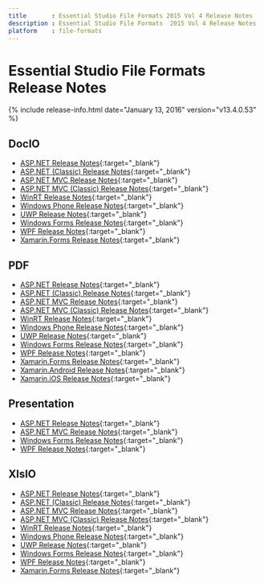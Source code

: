 ```yaml
---
title       : Essential Studio File Formats 2015 Vol 4 Release Notes
description : Essential Studio File Formats  2015 Vol 4 Release Notes
platform    : file-formats
---
```


# Essential Studio File Formats Release Notes

{% include release-info.html date="January 13, 2016" version="v13.4.0.53" %} 

## DocIO

* [ASP.NET Release Notes](/aspnet/release-notes/v13.4.0.53#docio){:target="_blank"}
* [ASP.NET (Classic) Release Notes](/aspnet-classic/release-notes/v13.4.0.53#docio){:target="_blank"}
* [ASP.NET MVC Release Notes](/aspnetmvc/release-notes/v13.4.0.53#docio){:target="_blank"}
* [ASP.NET MVC (Classic) Release Notes](/aspnetmvc-classic/release-notes/v13.4.0.53#docio){:target="_blank"}
* [WinRT Release Notes](/winrt/release-notes/v13.4.0.53#docio){:target="_blank"}
* [Windows Phone Release Notes](/wp8/release-notes/wp-winrt/v13.4.0.53#docio){:target="_blank"}
* [UWP Release Notes](/uwp/release-notes/v13.4.0.53#docio){:target="_blank"}
* [Windows Forms Release Notes](/windowsforms/release-notes/v13.4.0.53#docio){:target="_blank"}
* [WPF Release Notes](/wpf/release-notes/v13.4.0.53#docio){:target="_blank"}
* [Xamarin.Forms Release Notes](/xamarin/release-notes/v13.4.0.53#docio){:target="_blank"}

## PDF

* [ASP.NET Release Notes](/aspnet/release-notes/v13.4.0.53#pdf){:target="_blank"}
* [ASP.NET (Classic) Release Notes](/aspnet-classic/release-notes/v13.4.0.53#pdf){:target="_blank"}
* [ASP.NET MVC Release Notes](/aspnetmvc/release-notes/v13.4.0.53#pdf){:target="_blank"}
* [ASP.NET MVC (Classic) Release Notes](/aspnetmvc-classic/release-notes/v13.4.0.53#pdf){:target="_blank"}
* [WinRT Release Notes](/winrt/release-notes/v13.4.0.53#pdf){:target="_blank"}
* [Windows Phone Release Notes](/wp8/release-notes/wp-winrt/v13.4.0.53#pdf){:target="_blank"}
* [UWP Release Notes](/uwp/release-notes/v13.4.0.53#pdf){:target="_blank"}
* [Windows Forms Release Notes](/windowsforms/release-notes/v13.4.0.53#pdf){:target="_blank"}
* [WPF Release Notes](/wpf/release-notes/v13.4.0.53#pdf){:target="_blank"}
* [Xamarin.Forms Release Notes](/xamarin/release-notes/v13.4.0.53#pdf){:target="_blank"}
* [Xamarin.Android Release Notes](/xamarin-android/release-notes/v13.4.0.53#pdf){:target="_blank"}
* [Xamarin.iOS Release Notes](/xamarin-ios/release-notes/v13.4.0.53#pdf){:target="_blank"}

## Presentation

* [ASP.NET Release Notes](/aspnet/release-notes/v13.4.0.53#presentation){:target="_blank"}
* [ASP.NET MVC Release Notes](/aspnetmvc/release-notes/v13.4.0.53#presentation){:target="_blank"}
* [Windows Forms Release Notes](/windowsforms/release-notes/v13.4.0.53#presentation){:target="_blank"}
* [WPF Release Notes](/wpf/release-notes/v13.4.0.53#presentation){:target="_blank"}

## XlsIO

* [ASP.NET Release Notes](/aspnet/release-notes/v13.4.0.53#xlsio){:target="_blank"}
* [ASP.NET (Classic) Release Notes](/aspnet-classic/release-notes/v13.4.0.53#xlsio){:target="_blank"}
* [ASP.NET MVC Release Notes](/aspnetmvc/release-notes/v13.4.0.53#xlsio){:target="_blank"}
* [ASP.NET MVC (Classic) Release Notes](/aspnetmvc-classic/release-notes/v13.4.0.53#xlsio){:target="_blank"}
* [WinRT Release Notes](/winrt/release-notes/v13.4.0.53#xlsio){:target="_blank"}
* [Windows Phone Release Notes](/wp8/release-notes/wp-winrt/v13.4.0.53#xlsio){:target="_blank"}
* [UWP Release Notes](/uwp/release-notes/v13.4.0.53#xlsio){:target="_blank"}
* [Windows Forms Release Notes](/windowsforms/release-notes/v13.4.0.53#xlsio){:target="_blank"}
* [WPF Release Notes](/wpf/release-notes/v13.4.0.53#xlsio){:target="_blank"}
* [Xamarin.Forms Release Notes](/xamarin/release-notes/v13.4.0.53#xlsio){:target="_blank"}
